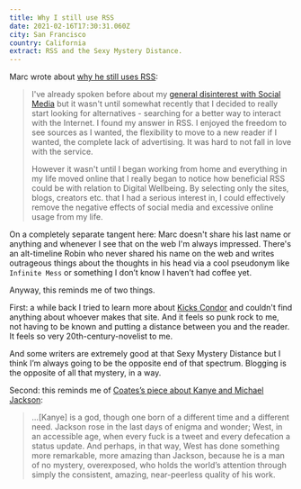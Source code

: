 ```yaml
---
title: Why I still use RSS
date: 2021-02-16T17:30:31.060Z
city: San Francisco
country: California
extract: RSS and the Sexy Mystery Distance.
---
```

Marc wrote about [why he still uses RSS](https://atthis.link/blog/2021/rss.html):

> I've already spoken before about my [general disinterest with Social Media](https://atthis.link/blog/2020/mastodon.html) but it wasn't until somewhat recently that I decided to really start looking for alternatives - searching for a better way to interact with the Internet. I found my answer in RSS. I enjoyed the freedom to see sources as I wanted, the flexibility to move to a new reader if I wanted, the complete lack of advertising. It was hard to not fall in love with the service.
>
> However it wasn't until I began working from home and everything in my life moved online that I really began to notice how beneficial RSS could be with relation to Digital Wellbeing. By selecting only the sites, blogs, creators etc. that I had a serious interest in, I could effectively remove the negative effects of social media and excessive online usage from my life.

On a completely separate tangent here: Marc doesn't share his last name or anything and whenever I see that on the web I'm always impressed. There's an alt-timeline Robin who never shared his name on the web and writes outrageous things about the thoughts in his head via a cool pseudonym like `Infinite Mess` or something I don’t know I haven’t had coffee yet. 

Anyway, this reminds me of two things.

First: a while back I tried to learn more about [Kicks Condor](https://www.kickscondor.com/) and couldn't find anything about whoever makes that site. And it feels so punk rock to me, not having to be known and putting a distance between you and the reader. It feels so very 20th-century-novelist to me. 

And some writers are extremely good at that Sexy Mystery Distance but I think I’m always going to be the opposite end of that spectrum. Blogging is the opposite of all that mystery, in a way.

Second: this reminds me of [Coates’s piece about Kanye and Michael Jackson](https://www.theatlantic.com/entertainment/archive/2018/05/im-not-black-im-kanye/559763/):

> ...[Kanye] is a god, though one born of a different time and a different need. Jackson rose in the last days of enigma and wonder; West, in an accessible age, when every fuck is a tweet and every defecation a status update. And perhaps, in that way, West has done something more remarkable, more amazing than Jackson, because he is a man of no mystery, overexposed, who holds the world’s attention through simply the consistent, amazing, near-peerless quality of his work.